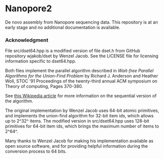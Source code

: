 # Nanopore2

De novo assembly from Nanopore sequencing data.
This repository is at an early stage and
no additional documentation is available.


### Acknowledgment

File src/dset64.hpp is a modified version of file dset.h from GitHub repository
wjakob/dset by Wenzel Jacob. See the LICENSE file for 
licensing information specific to dset64.hpp.

Both files implement the parallel 
algorithm described in 
*Wait-free Parallel Algorithms for the Union-Find Problem*
by Richard J. Anderson and Heather Woll,
STOC '91 Proceedings of the twenty-third annual ACM symposium on Theory of computing,
Pages 370-380.

See [this Wikipedia article](https://en.wikipedia.org/wiki/Disjoint-set_data_structure)
for more information on the sequential version of the algorithm.

The original implementation by Wenzel Jacob uses 64-bit
atomic primitives, and implements the union-find 
algorithm for 32-bit item ids, which allows up to 
2^32^ items. The modified version in src/dset64.hpp
uses 128-bit primitives for 64-bit item ids,
which brings the maximum number of items to 2^64^.

Many thanks to Wenzel Jacob for making his implementation
available as open source software, and for providing 
helpful information during the conversion process to 64 bits.

